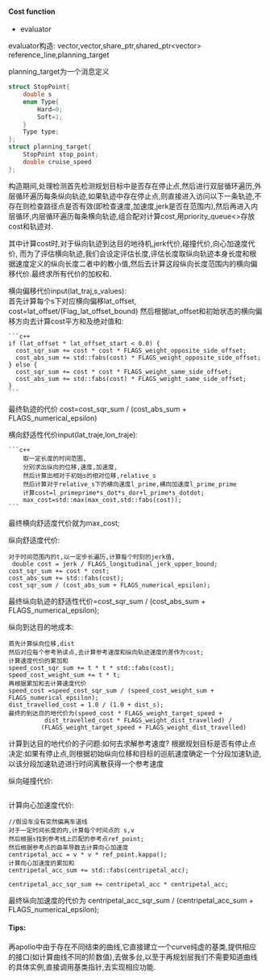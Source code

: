 
#### Cost function

- evaluator

evaluator构造:  vector<pLateralTrajectory>,vector<pLonTrajectory>,share_ptr<STgraph>,shared_ptr<vector<pathpoint>> reference_line,planning_target

planning_target为一个消息定义
```c++
struct StopPoint{
    double s
    enum Type{
        Hard=0;
        Soft=1;
    }
    Type type;
}; 
struct planning_target{
    StopPoint stop_point;
    double cruise_speed
};
```
构造期间,处理检测首先检测规划目标中是否存在停止点,然后进行双层循环遍历,外层循环遍历每条纵向轨迹,如果轨迹中存在停止点,则直接进入访问以下一条轨迹,不存在则检查路径点是否有效(即检查速度,加速度,jerk是否在范围内),然后再进入内层循环,内层循环遍历每条横向轨迹,组合配对计算cost,用priority_queue<>存放cost和轨迹对.

其中计算cost时,对于纵向轨迹到达目的地待机,jerk代价,碰撞代价,向心加速度代价,
而为了评估横向轨迹,我们会设定评估长度,评估长度取纵向轨迹本身长度和根据速度定义的纵向长度二者中的教小值,然后去计算这段纵向长度范围内的横向偏移代价.最终求所有代价的加权和.

横向偏移代价input(lat_traj,s_values):   
    首先计算每个s下对应横向偏移lat_offset,
    cost=lat_offset/(Flag_lat_offset_bound)
    然后根据lat_offset和初始状态的横向偏移方向去计算cost平方和及绝对值和:

    ```c++
    if (lat_offset * lat_offset_start < 0.0) {
      cost_sqr_sum += cost * cost * FLAGS_weight_opposite_side_offset;
      cost_abs_sum += std::fabs(cost) * FLAGS_weight_opposite_side_offset;
    } else {
      cost_sqr_sum += cost * cost * FLAGS_weight_same_side_offset;
      cost_abs_sum += std::fabs(cost) * FLAGS_weight_same_side_offset;
    }
    ```

最终轨迹的代价 cost=cost_sqr_sum / (cost_abs_sum + FLAGS_numerical_epsilon)

横向舒适性代价input(lat_traje,lon_traje):
    
    ```c++
        取一定长度的时间范围,
        分别求出纵向的位移,速度,加速度,
        然后计算出相对于初始s的相对位移,relative_s
        然后计算对于relative_s下的横向速度l_prime,横向加速度l_prime_prime
        计算cost=l_primeprime*s_dot*s_dor+l_prime*s_dotdot;
        max_cost=std::max(max_cost,std::fabs(cost));
    ```
最终横向舒适度代价就为max_cost;

纵向舒适度代价:
    
    对于时间范围内的t,以一定步长遍历,计算每个时刻的jerk值,
     double cost = jerk / FLAGS_longitudinal_jerk_upper_bound;
    cost_sqr_sum += cost * cost;
    cost_abs_sum += std::fabs(cost);
    cost_sqr_sum / (cost_abs_sum + FLAGS_numerical_epsilon);

最终纵向轨迹的舒适性代价=cost_sqr_sum / (cost_abs_sum + FLAGS_numerical_epsilon);

纵向到达目的地成本:
```
首先计算纵向位移,dist
然后对应每个参考熟读点,去计算参考速度和纵向轨迹速度的差作为cost;
计算速度代价的累加和   
speed_cost_sqr_sum += t * t * std::fabs(cost);
speed_cost_weight_sum += t * t;
再根据累加和去计算速度代价
speed_cost =speed_cost_sqr_sum / (speed_cost_weight_sum + FLAGS_numerical_epsilon);
dist_travelled_cost = 1.0 / (1.0 + dist_s);
最终的到达目的地代价为(speed_cost * FLAGS_weight_target_speed +
          dist_travelled_cost * FLAGS_weight_dist_travelled) /
         (FLAGS_weight_target_speed + FLAGS_weight_dist_travelled)
 ```
计算到达目的地代价的子问题:如何去求解参考速度?
根据规划目标是否有停止点决定:如果有停止点,则根据初始纵向位移和目标的巡航速度确定一个分段加速轨迹,以该分段加速轨迹进行时间离散获得一个参考速度

纵向碰撞代价:
```

```





计算向心加速度代价:
```
//假设车没有突然偏离车道线
对于一定时间长度的内,计算每个时间点的 s,v
然后根据s找到参考线上匹配的参考点ref_point;
然后根据参考点的曲率导数去计算向心加速度 
centripetal_acc = v * v * ref_point.kappa();
计算向心加速度的累加和    
centripetal_acc_sum += std::fabs(centripetal_acc);

centripetal_acc_sqr_sum += centripetal_acc * centripetal_acc;
```

最终纵向加速度的代价为 centripetal_acc_sqr_sum /
         (centripetal_acc_sum + FLAGS_numerical_epsilon);


#### Tips:

再apollo中由于存在不同结束的曲线,它直接建立一个curve纯虚的基类,提供相应的接口(如计算曲线不同的阶数值),去做多台,以至于再规划层我们不需要知道曲线的具体实例,直接调用基类指针,去实现相应功能.